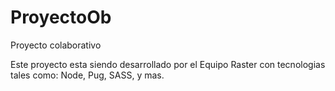 # ProyectoOb

Proyecto colaborativo

Este proyecto esta siendo desarrollado por el Equipo Raster con tecnologias tales como: Node, Pug, SASS, y mas.

